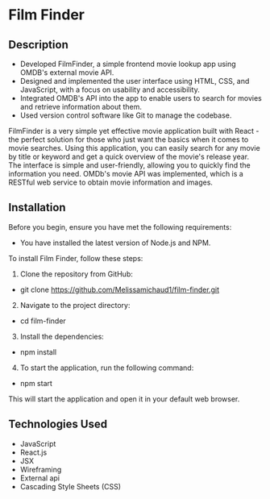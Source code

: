 # Film Finder

## Description

- Developed FilmFinder, a simple frontend movie lookup app using OMDB's external movie API.
- Designed and implemented the user interface using HTML, CSS, and JavaScript, with a focus on usability and accessibility.
- Integrated OMDB's API into the app to enable users to search for movies and retrieve information about them.
- Used version control software like Git to manage the codebase.

FilmFinder is a very simple yet effective movie application built with React - the perfect solution for those who just want the basics when it comes to movie searches. Using this application, you can easily search for any movie by title or keyword and get a quick overview of the movie's release year. The interface is simple and user-friendly, allowing you to quickly find the information you need. OMDb's movie API was implemented, which is a RESTful web service to obtain movie information and images.

## Installation

Before you begin, ensure you have met the following requirements:

- You have installed the latest version of Node.js and NPM.
  
To install Film Finder, follow these steps:

1. Clone the repository from GitHub:
- git clone https://github.com/Melissamichaud1/film-finder.git

2. Navigate to the project directory:
- cd film-finder
  
3. Install the dependencies:
- npm install
  
4. To start the application, run the following command:
- npm start
  
This will start the application and open it in your default web browser.

## Technologies Used
- JavaScript
- React.js
- JSX
- Wireframing
- External api
- Cascading Style Sheets (CSS)
